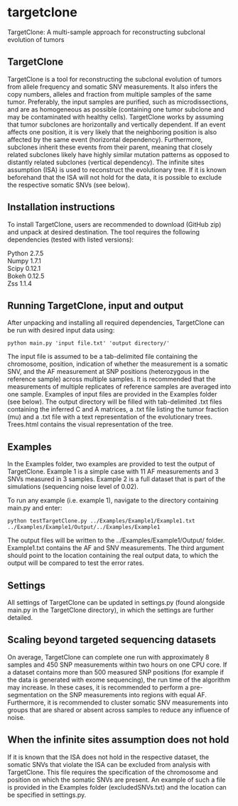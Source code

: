 # targetclone
TargetClone: A multi-sample approach for reconstructing subclonal evolution of tumors

## TargetClone

TargetClone is a tool for reconstructing the subclonal evolution of tumors from allele frequency and somatic SNV measurements. It also infers the copy numbers, alleles and fraction from multiple samples of the same tumor. Preferably, the input samples are purified, such as microdissections, and are as homogeneous as possible (containing one tumor subclone and may be contaminated with healthy cells). TargetClone works by assuming that tumor subclones are horizontally and vertically dependent. If an event affects one position, it is very likely that the neighboring position is also affected by the same event (horizontal dependency). Furthermore, subclones inherit these events from their parent, meaning that closely related subclones likely have highly similar mutation patterns as opposed to distantly related subclones (vertical dependency). The infinite sites assumption (ISA) is used to reconstruct the evolutionary tree. If it is known beforehand that the ISA will not hold for the data, it is possible to exclude the respective somatic SNVs (see below).

## Installation instructions

To install TargetClone, users are recommended to download (GitHub zip) and unpack at desired destination. The tool requires the following dependencies (tested with listed versions):

Python 2.7.5 <br />
Numpy 1.7.1 <br />
Scipy 0.12.1 <br />
Bokeh 0.12.5 <br />
Zss 1.1.4 <br />

## Running TargetClone, input and output

After unpacking and installing all required dependencies, TargetClone can be run with desired input data using: 
```
python main.py 'input file.txt' 'output directory/'
```
The input file is assumed to be a tab-delimited file containing the chromosome, position, indication of whether the measurement is a somatic SNV, and the AF measurement at SNP positions (heterozygous in the reference sample) across multiple samples. It is recommended that the measurements of multiple replicates of reference samples are averaged into one sample. Examples of input files are provided in the Examples folder (see below). The output directory will be filled with tab-delimited .txt files containing the inferred C and A matrices, a .txt file listing the tumor fraction (mu) and a .txt file with a text representation of the evolutionary trees. Trees.html contains the visual representation of the tree. 

## Examples

In the Examples folder, two examples are provided to test the output of TargetClone. Example 1 is a simple case with 11 AF measurements and 3 SNVs measured in 3 samples. Example 2 is a full dataset that is part of the simulations (sequencing noise level of 0.02).

To run any example (i.e. example 1), navigate to the directory containing main.py and enter:
```
python testTargetClone.py ../Examples/Example1/Example1.txt ../Examples/Example1/Output/../Examples/Example1
```
The output files will be written to the ../Examples/Example1/Output/ folder. Example1.txt contains the AF and SNV measurements. The third argument should point to the location containing the real output data, to which the output will be compared to test the error rates.

## Settings

All settings of TargetClone can be updated in settings.py (found alongside main.py in the TargetClone directory), in which the settings are further detailed.

## Scaling beyond targeted sequencing datasets

On average, TargetClone can complete one run with approximately 8 samples and 450 SNP measurements within two hours on one CPU core. If a dataset contains more than 500 measured SNP positions (for example if the data is generated with exome sequencing), the run time of the algorithm may increase. In these cases, it is recommended to perform a pre-segmentation on the SNP measurements into regions with equal AF. Furthermore, it is recommended to cluster somatic SNV measurements into groups that are shared or absent across samples to reduce any influence of noise. 

## When the infinite sites assumption does not hold

If it is known that the ISA does not hold in the respective dataset, the somatic SNVs that violate the ISA can be excluded from analysis with TargetClone. This file requires the specification of the chromosome and position on which the somatic SNVs are present. An example of such a file is provided in the Examples folder (excludedSNVs.txt) and the location can be specified in settings.py. 
